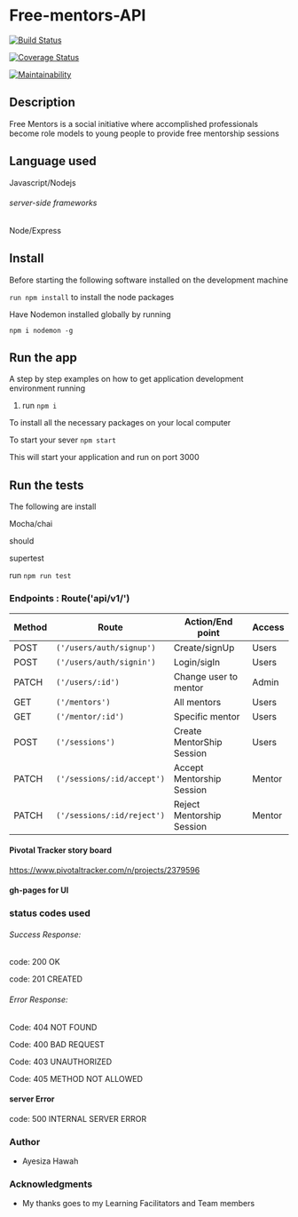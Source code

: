 # Free-mentors-API

[![Build Status](https://travis-ci.org/Ayesiza/Free-mentors-API.svg?branch=develop)](https://travis-ci.org/Ayesiza/Free-mentors-API)

[![Coverage Status](https://coveralls.io/repos/github/Ayesiza/Free-mentors-API/badge.svg?branch=develop)](https://coveralls.io/github/Ayesiza/Free-mentors-API?branch=develop)

[![Maintainability](https://api.codeclimate.com/v1/badges/912fd1e46671be35c9fb/maintainability)](https://codeclimate.com/github/Ayesiza/Free-mentors-API/maintainability)


## Description
Free Mentors is a social initiative where accomplished professionals become role models to young people to provide free mentorship sessions

## Language used

Javascript/Nodejs

###### server-side frameworks

Node/Express

## Install

Before starting  the  following software  installed on the development machine

`run npm install` to install the node packages

Have Nodemon installed globally by running 

`npm i nodemon -g`

## Run the app

A step by step examples on how to get application development environment running

1. run  `npm i`

To install all the necessary packages on your local computer

To start your sever `npm start`

This will start your application and run on port 3000

## Run the tests

The following are install

Mocha/chai 

should

supertest

run  `npm run test` 

### Endpoints  : Route('api/v1/')

Method| Route |Action/End point | Access 
---------|-----------------|--------------------|-----------
POST | `('/users/auth/signup')` |Create/signUp | Users 
POST |`('/users/auth/signin')` | Login/sigIn | Users  
PATCH | `('/users/:id')` | Change user to mentor | Admin 
GET | `('/mentors')` | All mentors | Users 
GET | `('/mentor/:id')` | Specific mentor | Users
POST | `('/sessions')` | Create MentorShip Session | Users 
PATCH | `('/sessions/:id/accept')` | Accept Mentorship Session | Mentor 
PATCH |`('/sessions/:id/reject')` | Reject Mentorship Session | Mentor

#### Pivotal Tracker story board

https://www.pivotaltracker.com/n/projects/2379596

#### gh-pages for UI




### status codes used

###### Success Response:

code: 200 OK

code: 201 CREATED

###### Error Response:

Code: 404 NOT FOUND 

Code: 400 BAD REQUEST

Code: 403 UNAUTHORIZED 

Code: 405 METHOD NOT ALLOWED

#### server Error

code: 500 INTERNAL SERVER ERROR

### Author

- Ayesiza Hawah


### Acknowledgments
 
 - My thanks goes to my Learning Facilitators and Team members


